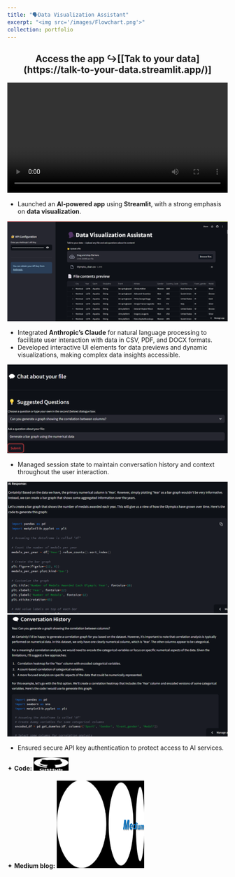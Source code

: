 ```yaml
---
title: "🗣️Data Visualization Assistant"
excerpt: "<img src='/images/Flowchart.png'>"
collection: portfolio
---
```


<h2 align="center">Access the app ↪️[[Tak to your data](https://talk-to-your-data.streamlit.app/)]</h2>

<video width="100%" height="auto" controls>
  <source src="/images/vid.mp4" type="video/mp4">
  Sorry, your browser doesn’t support HTML5 video. Please update your browser or try another one.
</video>

* Launched an **AI-powered app** using **Streamlit**, with a strong emphasis on **data visualization**.

<img src="/images/1sc.png" style="cursor: crosshair;">

* Integrated **Anthropic’s Claude** for natural language processing to facilitate user interaction with data in CSV, PDF, and DOCX formats.
* Developed interactive UI elements for data previews and dynamic visualizations, making complex data insights accessible.

<img src="/images/2sc.png" style="cursor: crosshair;">

* Managed session state to maintain conversation history and context throughout the user interaction.

<img src="/images/3sc.png" style="cursor: crosshair;">

<img src="/images/4sc.png" style="cursor: crosshair;">
  
* Ensured secure API key authentication to protect access to AI services.

<div class="flexcontainer">
  <div>
        <span>✦ <strong>Code:</strong></span> <a href="https://github.com/SudarshanaSRao/Talk-to-your-data" onclick="trackOutboundLink(this);">
      <img class="pulse" height="30px" src="/images/github-logo-git-hub-icon-with-text-on-white-and-black-background-free-vector.jpg" width="80px">
    </a>
  </div>
</div>

<div class="flexcontainer">
  <div>
        <span>✦ <strong>Medium blog:</strong></span> <a href="https://medium.com/@sudarshanasrao/introducing-the-file-conversational-assistant-revolutionizing-document-interaction-with-ai-bf878e5c9ed5" onclick="trackOutboundLink(this);">
      <img class="pulse" height="200px" src="/images/unmanned.png" width="200px">
    </a>
  </div>
</div>
<style>
  .flexcontainer {
    display: flex;
    align-items: center;
    margin-bottom: 20px; /* Adjust the value as needed */  
  }
@keyframes pulse {
  0% {
    transform: scale(1);
  }
  50% {
    transform: scale(1.05);
  }
  100% {
    transform: scale(1);
  }
}
.pulse {
  animation: pulse 2s infinite ease-in-out;
}
</style>

